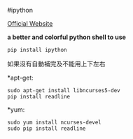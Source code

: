 #ipython

<a href="http://ipython.org/index.html">Official Website</a>


**a better and colorful python shell to use**

    pip install ipython

如果沒有自動補完及不能用上下左右

*apt-get:
    
    sudo apt-get install libncurses5-dev
    pip install readline

*yum:

    sudo yum install ncurses-devel
    sudo pip install readline
